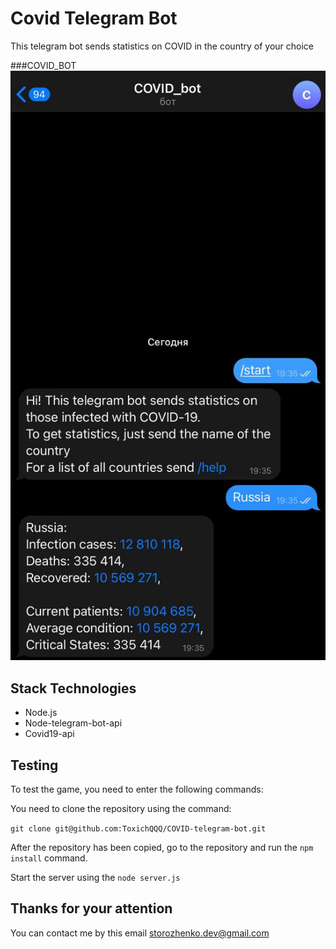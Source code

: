 # Covid Telegram Bot 

This telegram bot sends statistics on COVID in the country of your choice

###COVID_BOT
![alt text](./img/bot_img.jfif)

## Stack Technologies
  - Node.js 
  - Node-telegram-bot-api
  - Covid19-api

## Testing

To test the game, you need to enter the following commands:

You need to clone the repository using the command:
 
 `git clone git@github.com:ToxichQQQ/COVID-telegram-bot.git`

After the repository has been copied, go to the repository and run the `npm install` command. 

Start the server using the `node server.js`

## Thanks for your attention

You can contact me by this email storozhenko.dev@gmail.com